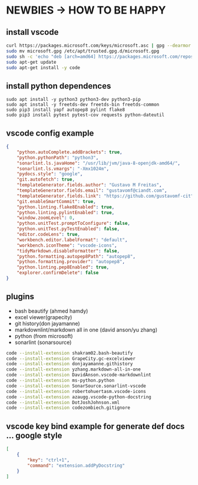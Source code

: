# NEWBIES -> HOW TO BE HAPPY

## install vscode

```bash
curl https://packages.microsoft.com/keys/microsoft.asc | gpg --dearmor > microsoft.gpg
sudo mv microsoft.gpg /etc/apt/trusted.gpg.d/microsoft.gpg
sudo sh -c 'echo "deb [arch=amd64] https://packages.microsoft.com/repos/vscode stable main" > /etc/apt/sources.list.d/vscode.list'
sudo apt-get update
sudo apt-get install -y code
```

## install python dependences

```bass
sudo apt install -y python3 python3-dev python3-pip
sudo apt install -y freetds-dev freetds-bin freetds-common
sudo pip3 install yapf autopep8 pylint flake8
sudo pip3 install pytest pytest-cov requests python-dateutil
```

## vscode config example

```json
{
    "python.autoComplete.addBrackets": true,
    "python.pythonPath": "python3",
    "sonarlint.ls.javaHome": "/usr/lib/jvm/java-8-openjdk-amd64/",
    "sonarlint.ls.vmargs": "-Xmx1024m",
    "pydocs.style": "google",
    "git.autofetch": true,
    "templateGenerator.fields.author": "Gustavo M Freitas",
    "templateGenerator.fields.email": "gustavomf@ciandt.com",
    "templateGenerator.fields.link": "https://github.com/gustavomf-cit",
    "git.enableSmartCommit": true,
    "python.linting.flake8Enabled": true,
    "python.linting.pylintEnabled": true,
    "window.zoomLevel": 0,
    "python.unitTest.promptToConfigure": false,
    "python.unitTest.pyTestEnabled": false,
    "editor.codeLens": true,
    "workbench.editor.labelFormat": "default",
    "workbench.iconTheme": "vscode-icons",
    "tidyMarkdown.disableFormatter": false,
    "python.formatting.autopep8Path": "autopep8",
    "python.formatting.provider": "autopep8",
    "python.linting.pep8Enabled": true,
    "explorer.confirmDelete": false
}
```

## plugins

- bash beautify (ahmed hamdy)
- excel viewer(grapecity)
- git history(don jayamanne)
- markdownlint/markdown all in one (david anson/yu zhang)
- python (from microsoft)
- sonarlint (sonarsource)

```bash
code --install-extension shakram02.bash-beautify
code --install-extension GrapeCity.gc-excelviewer
code --install-extension donjayamanne.githistory
code --install-extension yzhang.markdown-all-in-one
code --install-extension DavidAnson.vscode-markdownlint
code --install-extension ms-python.python
code --install-extension SonarSource.sonarlint-vscode
code --install-extension robertohuertasm.vscode-icons
code --install-extension azaugg.vscode-python-docstring
code --install-extension DotJoshJohnson.xml
code --install-extension codezombiech.gitignore
```

## vscode key bind example for generate def docs ... google style

```json
[
    {
        "key": "ctrl+1",
        "command": "extension.addPyDocstring"
    }
]
```